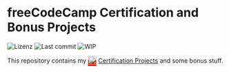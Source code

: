 # freeCodeCamp Certification and Bonus Projects
![Lizenz](https://badgen.net/github/license/Mephi78/freeCodeCamp) ![Last commit](https://badgen.net/github/last-commit/Mephi78/freeCodeCamp) ![WIP](https://badgen.net/static/work/in%20progress/yellow)

 This repository contains my <sub style="background-color:#FF0000">[<img alt="freeCodeCamp" src="https://raw.githubusercontent.com/freeCodeCamp/assets/master/assets/logos/banner1920.png" height="20">](https://www.freecodecamp.org "freeCodeCamp official website")</sub> [Certification Projects](https://Mephi78.github.io/freeCodeCamp) and some bonus stuff.
